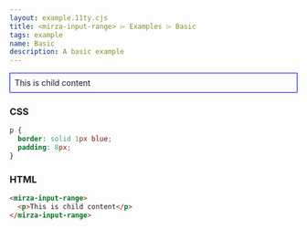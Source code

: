 ```yaml
---
layout: example.11ty.cjs
title: <mirza-input-range> ⌲ Examples ⌲ Basic
tags: example
name: Basic
description: A basic example
---
```


<style>
  mirza-input-range p {
    border: solid 1px blue;
    padding: 8px;
  }
</style>
<mirza-input-range>
  <p>This is child content</p>
</mirza-input-range>

<h3>CSS</h3>

```css
p {
  border: solid 1px blue;
  padding: 8px;
}
```

<h3>HTML</h3>

```html
<mirza-input-range>
  <p>This is child content</p>
</mirza-input-range>
```
